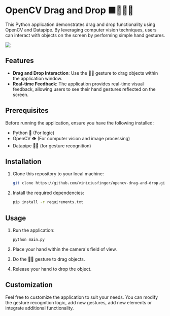 # OpenCV Drag and Drop ■👌🏻🐍

This Python application demonstrates drag and drop functionality using OpenCV and Datapipe. By leveraging computer vision techniques, users can interact with objects on the screen by performing simple hand gestures.

![](example.gif)

## Features

- **Drag and Drop Interaction**: Use the 👌🏻 gesture to drag objects within the application window.
- **Real-time Feedback**: The application provides real-time visual feedback, allowing users to see their hand gestures reflected on the screen.

## Prerequisites

Before running the application, ensure you have the following installed:

- Python 🐍 (For logic)
- OpenCV 👁️ (For computer vision and image processing)
- Datapipe 👌🏻 (for gesture recognition)

## Installation

1. Clone this repository to your local machine:

   ```bash
   git clone https://github.com/viniciusfinger/opencv-drag-and-drop.git
   ```

2. Install the required dependencies:

   ```bash
   pip install -r requirements.txt
   ```

## Usage

1. Run the application:

   ```bash
   python main.py
   ```

2. Place your hand within the camera's field of view.
3. Do the 👌🏻 gesture to drag objects.
4. Release your hand to drop the object.

## Customization

Feel free to customize the application to suit your needs. You can modify the gesture recognition logic, add new gestures, add new elements or integrate additional functionality.
